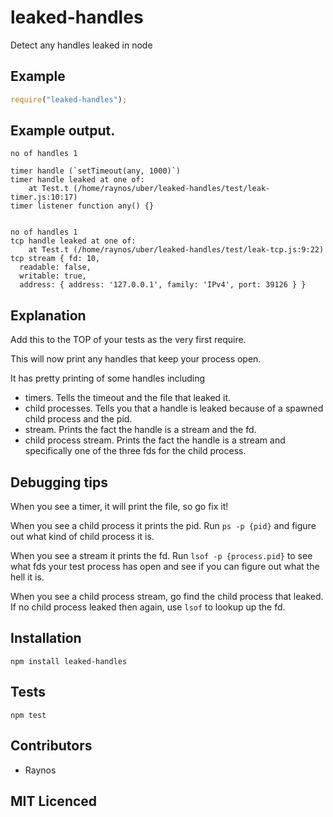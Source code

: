 # leaked-handles

<!--
    [![build status][build-png]][build]
    [![Coverage Status][cover-png]][cover]
    [![Davis Dependency status][dep-png]][dep]
-->

<!-- [![NPM][npm-png]][npm] -->

<!-- [![browser support][test-png]][test] -->

Detect any handles leaked in node

## Example

```js
require("leaked-handles");
```

## Example output.

```
no of handles 1

timer handle (`setTimeout(any, 1000)`)
timer handle leaked at one of: 
    at Test.t (/home/raynos/uber/leaked-handles/test/leak-timer.js:10:17)
timer listener function any() {}


no of handles 1
tcp handle leaked at one of: 
    at Test.t (/home/raynos/uber/leaked-handles/test/leak-tcp.js:9:22)
tcp stream { fd: 10,
  readable: false,
  writable: true,
  address: { address: '127.0.0.1', family: 'IPv4', port: 39126 } }
```

## Explanation

Add this to the TOP of your tests as the very first require.

This will now print any handles that keep your process open.

It has pretty printing of some handles including

 - timers. Tells the timeout and the file that leaked it.
 - child processes. Tells you that a handle is leaked because
    of a spawned child process and the pid.
 - stream. Prints the fact the handle is a stream and the fd.
 - child process stream. Prints the fact the handle is a stream
    and specifically one of the three fds for the child process.

## Debugging tips

When you see a timer, it will print the file, so go fix it!

When you see a child process it prints the pid. Run `ps -p {pid}`
  and figure out what kind of child process it is.

When you see a stream it prints the fd. Run `lsof -p {process.pid}`
  to see what fds your test process has open and see if you can
  figure out what the hell it is.

When you see a child process stream, go find the child process
  that leaked. If no child process leaked then again, use `lsof`
  to lookup up the fd.

## Installation

`npm install leaked-handles`

## Tests

`npm test`

## Contributors

 - Raynos

## MIT Licenced

  [build-png]: https://secure.travis-ci.org/Raynos/leaked-handles.png
  [build]: https://travis-ci.org/Raynos/leaked-handles
  [cover-png]: https://coveralls.io/repos/Raynos/leaked-handles/badge.png
  [cover]: https://coveralls.io/r/Raynos/leaked-handles
  [dep-png]: https://david-dm.org/Raynos/leaked-handles.png
  [dep]: https://david-dm.org/Raynos/leaked-handles
  [test-png]: https://ci.testling.com/Raynos/leaked-handles.png
  [test]: https://ci.testling.com/Raynos/leaked-handles
  [npm-png]: https://nodei.co/npm/leaked-handles.png?stars&downloads
  [npm]: https://nodei.co/npm/leaked-handles
